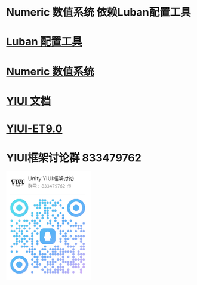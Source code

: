 # Numeric 数值系统 依赖Luban配置工具
# [Luban 配置工具](https://lib9kmxvq7k.feishu.cn/wiki/W1ylwC9xDip1YQk4eijcxgO9nh0)
# [Numeric 数值系统](https://lib9kmxvq7k.feishu.cn/wiki/GHDOwsmy0iQQMok3gU7cgxbpn7x)
# [YIUI 文档](https://lib9kmxvq7k.feishu.cn/wiki/ES7Gwz4EAiVGKSkotY5cRbTznuh)
# [YIUI-ET9.0](https://github.com/LiShengYang-yiyi/YIUI/tree/YIUI-ET9.0)

# YIUI框架讨论群 833479762
![二维码](https://github.com/LiShengYang-yiyi/YIUI/blob/main/Readme/YIUI框架讨论群二维码.png)